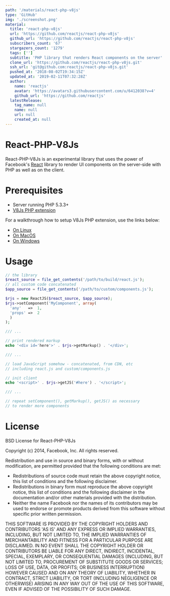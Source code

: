 ```yaml
---
path: '/materials/react-php-v8js'
type: 'GitHub'
img: './screenshot.png'
material:
  title: 'react-php-v8js'
  url: 'https://github.com/reactjs/react-php-v8js'
  github_url: 'https://github.com/reactjs/react-php-v8js'
  subscribers_count: '67'
  stargazers_count: '1279'
  tags: ['']
  subtitle: 'PHP library that renders React components on the server'
  clone_url: 'https://github.com/reactjs/react-php-v8js.git'
  ssh_url: 'git@github.com:reactjs/react-php-v8js.git'
  pushed_at: '2018-08-02T19:34:15Z'
  updated_at: '2019-02-11T07:32:28Z'
  author:
    name: 'reactjs'
    avatar: 'https://avatars3.githubusercontent.com/u/6412038?v=4'
    github_url: 'https://github.com/reactjs'
  latestRelease:
    tag_name: null
    name: null
    url: null
    created_at: null
---
```

React-PHP-V8Js
===========

React-PHP-V8Js is an experimental library that uses the power of Facebook's
[React](http://facebook.github.io/react/) library to render UI components
on the server-side with PHP as well as on the client.

Prerequisites
===========
* Server running PHP 5.3.3+
* [V8Js PHP extension](http://php.net/v8js)

For a walkthrough how to setup V8Js PHP extension, use the links below:

- [On Linux](https://github.com/preillyme/v8js/blob/master/README.Linux.md)
- [On MacOS](https://github.com/preillyme/v8js/blob/master/README.MacOS.md)
- [On Windows](https://github.com/preillyme/v8js/blob/master/README.Win32.md)

Usage
===========
```php
// the library
$react_source = file_get_contents('/path/to/build/react.js');
// all custom code concatenated
$app_source = file_get_contents('/path/to/custom/components.js');

$rjs = new ReactJS($react_source, $app_source);
$rjs->setComponent('MyComponent', array(
  'any'   =>  1,
  'props' =>  2
  )
);

/// ...

// print rendered markup
echo '<div id='here'>' . $rjs->getMarkup() . '</div>';

/// ...

// load JavaScript somehow - concatenated, from CDN, etc
// including react.js and custom/components.js

// init client
echo '<script>' . $rjs->getJS('#here') . '</script>'; 

/// ...

// repeat setComponent(), getMarkup(), getJS() as necessary
// to render more components
```

License
=======
BSD License for React-PHP-V8Js

Copyright (c) 2014, Facebook, Inc. All rights reserved.

Redistribution and use in source and binary forms, with or without modification,
are permitted provided that the following conditions are met:

 * Redistributions of source code must retain the above copyright notice, this
   list of conditions and the following disclaimer.
 * Redistributions in binary form must reproduce the above copyright notice,
   this list of conditions and the following disclaimer in the documentation
   and/or other materials provided with the distribution.
 * Neither the name Facebook nor the names of its contributors may be used to
   endorse or promote products derived from this software without specific
   prior written permission.

THIS SOFTWARE IS PROVIDED BY THE COPYRIGHT HOLDERS AND CONTRIBUTORS 'AS IS' AND
ANY EXPRESS OR IMPLIED WARRANTIES, INCLUDING, BUT NOT LIMITED TO, THE IMPLIED
WARRANTIES OF MERCHANTABILITY AND FITNESS FOR A PARTICULAR PURPOSE ARE
DISCLAIMED. IN NO EVENT SHALL THE COPYRIGHT HOLDER OR CONTRIBUTORS BE LIABLE FOR
ANY DIRECT, INDIRECT, INCIDENTAL, SPECIAL, EXEMPLARY, OR CONSEQUENTIAL DAMAGES
(INCLUDING, BUT NOT LIMITED TO, PROCUREMENT OF SUBSTITUTE GOODS OR SERVICES;
LOSS OF USE, DATA, OR PROFITS; OR BUSINESS INTERRUPTION) HOWEVER CAUSED AND ON
ANY THEORY OF LIABILITY, WHETHER IN CONTRACT, STRICT LIABILITY, OR TORT
(INCLUDING NEGLIGENCE OR OTHERWISE) ARISING IN ANY WAY OUT OF THE USE OF THIS
SOFTWARE, EVEN IF ADVISED OF THE POSSIBILITY OF SUCH DAMAGE.

